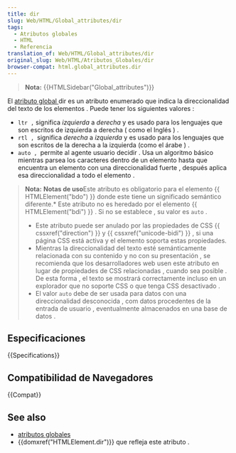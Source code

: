 ```yaml
---
title: dir
slug: Web/HTML/Global_attributes/dir
tags:
  - Atributos globales
  - HTML
  - Referencia
translation_of: Web/HTML/Global_attributes/dir
original_slug: Web/HTML/Atributos_Globales/dir
browser-compat: html.global_attributes.dir
---
```

> **Nota:** {{HTMLSidebar("Global_attributes")}}

El [atributo global ](/es/docs/Web/HTML/Atributos_Globales)dir es un atributo enumerado que indica la direccionalidad del texto de los elementos . Puede tener los siguientes valores :

- `ltr ,` significa _izquierda_ a _derecha_ y es usado para los lenguajes que son escritos de izquierda a derecha ( como el Inglés ) .
- `rtl , `significa _derecha_ a _izquierda_ y es usado para los lenguajes que son escritos de la derecha a la izquierda (como el árabe ) .
- `auto , `permite al agente usuario decidir . Usa un algoritmo básico mientras parsea los caracteres dentro de un elemento hasta que encuentra un elemento con una direccionalidad fuerte , después aplica esa direccionalidad a todo el elemento .

> **Nota:** **Notas de uso**Este atributo es obligatorio para el elemento {{ HTMLElement("bdo") }} donde este tiene un significado semántico diferente.\* Este atributo no es heredado por el elemento {{ HTMLElement("bdi") }} . Si no se establece , su valor es `auto` .
>
> - Este atributo puede ser anulado por las propiedades de CSS {{ cssxref("direction") }} y {{ cssxref("unicode-bidi") }} , si una página CSS está activa y el elemento soporta estas propiedades.
> - Mientras la direccionalidad del texto esté semánticamente relacionada con su contenido y no con su presentación , se recomienda que los desarrolladores web usen este atributo en lugar de propiedades de CSS relacionadas , cuando sea posible . De esta forma , el texto se mostrará correctamente incluso en un explorador que no soporte CSS o que tenga CSS desactivado .
> - El valor `auto` debe de ser usada para datos con una direccionalidad desconocida , com datos procedentes de la entrada de usuario , eventualmente almacenados en una base de datos .

## Especificaciones

{{Specifications}}

## Compatibilidad de Navegadores

{{Compat}}

## See also

- [atributos globales](/es/docs/Web/HTML/Global_attributes)
- {{domxref("HTMLElement.dir")}} que refleja este atributo .
